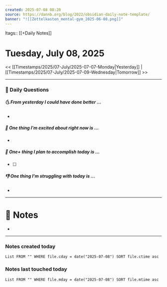 ```yaml
---
created: 2025-07-08 08:20
source: https://dannb.org/blog/2022/obsidian-daily-note-template/
banner: "![[Zettelkasten_mental-gym_2025-06-08.png]]"
---
```

ltags:: [[+Daily Notes]]

# Tuesday, July 08, 2025

<< [[Timestamps/2025/07-July/2025-07-07-Monday|Yesterday]] | [[Timestamps/2025/07-July/2025-07-09-Wednesday|Tomorrow]] >>

---
### 📅 Daily Questions
##### 🌜 From yesterday I could have done better … 
- 

##### 🙌 One thing I'm excited about right now is …
- 

##### 🚀 One+ thing I plan to accomplish today is …
- [ ] 

##### 👎 One thing I'm struggling with today is …
- 

---
# 📝 Notes
- 

---
### Notes created today
```dataview
List FROM "" WHERE file.cday = date("2025-07-08") SORT file.ctime asc
```

### Notes last touched today
```dataview
List FROM "" WHERE file.mday = date("2025-07-08") SORT file.mtime asc
```
